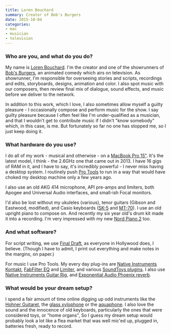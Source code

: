```yaml
---
title: Loren Bouchard
summary: Creator of Bob's Burgers
date: 2015-10-04
categories:
- mac
- musician
- television
---
```


### Who are you, and what do you do?

My name is [Loren Bouchard](https://twitter.com/lorenbouchard "Loren's Twitter account."). I'm the creator and one of the showrunners of [Bob's Burgers](https://en.wikipedia.org/wiki/Bob%27s_Burgers "The Wikipedia entry for Bob's Burgers."), an animated comedy which airs on television. As showrunner, I'm responsible for overseeing stories and scripts, recordings and edits, storyboards, designs, animation and color. I also spot music with our composers, then review final mix of dialogue, sound effects, and music before we deliver to the network. 

In addition to this work, which I love, I also sometimes allow myself a guilty pleasure - I occasionally compose and perform music for the show. I say guilty pleasure because I often feel like I'm under-qualified as a musician, and that I wouldn't get to contribute music if I didn't "know somebody" which, in this case, is me. But fortunately so far no one has stopped me, so I just keep doing it.

### What hardware do you use?

I do all of my work - musical and otherwise - on a [MacBook Pro 15"][macbook-pro]. It's the latest model, I think - the 2.6GHz one that came out in 2013. I have 16 gigs of RAM in it, and I have to say, it's incredibly powerful - I never miss having a desktop system. I routinely push [Pro Tools][pro-tools] to run in a way that would have choked my desktop machine only a few years ago. 

I also use an old AKG 414 microphone, API pre-amps and limiters, both Apogee and Universal Audio interfaces, and small-ish Focal monitors.

I'd also be lost without my ukuleles (various), tenor guitars (Gibson and Eastwood, modified), and Casio keyboards ([SK-5][] and [MT-70][casiotone-mt-70]). I use an old upright piano to compose on. And recently my six year old's drum kit made it into a recording. I'm very impressed with my new [Nord Piano 2][nord-piano-2] too.

### And what software?

For script writing, we use [Final Draft][final-draft], as everyone in Hollywood does, I believe. (Though I have to admit, I print out everything and make notes in the margins, on paper.)

For music I use Pro Tools. My every day plug-ins are [Native Instruments Kontakt][kontakt], [FabFilter EQ][pro-q-2] and [Limiter][pro-l], and various [SoundToys plugins][soundtoys]. I also use [Native Instruments Guitar Rig][guitar-rig-pro], and [Exponential Audio Phoenix reverb][phoenixverb-stereo].

### What would be your dream setup?

I spend a fair amount of time online digging up odd instruments like the [Hohner Guitaret][guitaret], the [glass xylophone](https://www.youtube.com/watch?v=op6ee3ubnjM "A YouTube video of a glass xylophone.") or the [aquaphone](https://en.wikipedia.org/wiki/Waterphone "The Wikipedia entry for the Waterphone."). I also love the sound and the innocence of old keyboards, particularly the ones that were considered toys, or "home organs", So I guess my dream setup would probably look a lot like a flea market that was well mic'ed up, plugged in, batteries fresh, ready to record.

[casiotone-mt-70]: http://weltenschule.de/TableHooters/Casio_MT-70.html "A musical keyboard."
[final-draft]: http://store.finaldraft.com/final-draft-10.html "Popular screenwriting software."
[guitar-rig-pro]: https://www.native-instruments.com/en/products/komplete/guitar/guitar-rig-5-pro/ "Guitar and bass audio software."
[guitaret]: https://en.wikipedia.org/wiki/Guitaret "An electric lamellophone."
[kontakt]: https://www.native-instruments.com/en/products/komplete/samplers/kontakt-5/ "A large sound library."
[macbook-pro]: https://www.apple.com/macbook-pro/ "A laptop."
[nord-piano-2]: https://www.nordkeyboards.com/products/nord-piano-2 "A musical keyboard."
[phoenixverb-stereo]: https://www.exponentialaudio.com/phoenixverb-stereo/ "A reverb audio plugin."
[pro-l]: https://www.fabfilter.com/products/pro-l.php "A limiter audio plugin."
[pro-q-2]: https://www.fabfilter.com/products/pro-q.php "An equaliser audio plugin."
[pro-tools]: https://www.avid.com/US/products/Pro-Tools-8-Software "Audio editing and processing software."
[sk-5]: https://en.wikipedia.org/wiki/Casio_SK-5 "A musical keyboard."
[soundtoys]: https://www.soundtoys.com/ "A collection of audio plugins."
